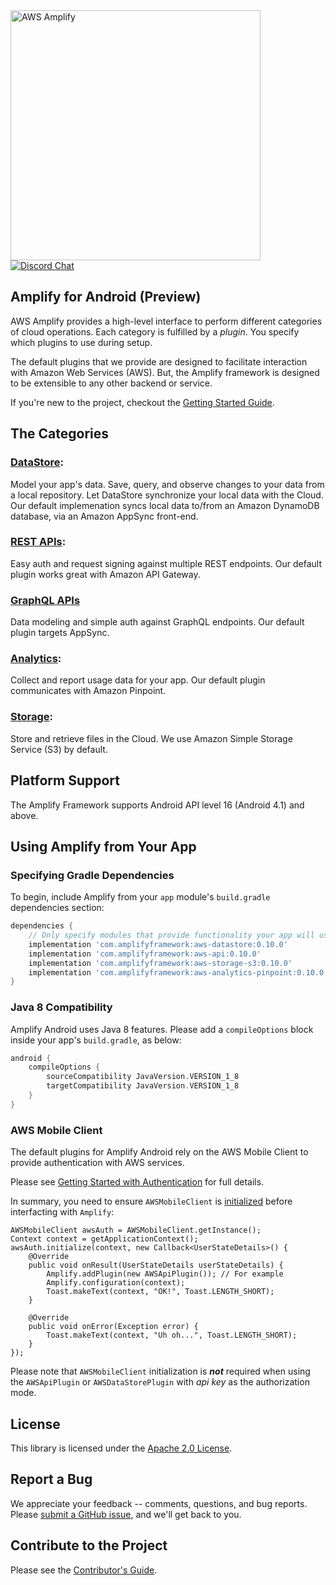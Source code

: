 <img src="https://s3.amazonaws.com/aws-mobile-hub-images/aws-amplify-logo.png" alt="AWS Amplify" width="400">
 <a href="https://discord.gg/jWVbPfC" target="_blank">
   <img src="https://img.shields.io/discord/308323056592486420?logo=discord"" alt="Discord Chat" />  
 </a>

## Amplify for Android (Preview)

AWS Amplify provides a high-level interface to perform different
categories of cloud operations. Each category is fulfilled by a
_plugin_. You specify which plugins to use during setup.

The default plugins that we provide are designed to facilitate
interaction with Amazon Web Services (AWS). But, the Amplify framework
is designed to be extensible to any other backend or service.

If you're new to the project, checkout the
[Getting Started Guide](https://docs.amplify.aws/lib/getting-started/setup/q/platform/android).

## The Categories

### [DataStore](https://docs.amplify.aws/lib/datastore/getting-started/q/platform/android):

Model your app's data. Save, query, and observe changes to your data
from a local repository. Let DataStore synchronize your local data with
the Cloud. Our default implemenation syncs local data to/from an Amazon
DynamoDB database, via an Amazon AppSync front-end.

### [REST APIs](https://docs.amplify.aws/lib/restapi/getting-started/q/platform/android):

Easy auth and request signing against multiple REST endpoints. Our
default plugin works great with Amazon API Gateway.

### [GraphQL APIs](https://docs.amplify.aws/lib/graphqlapi/getting-started/q/platform/android)

Data modeling and simple auth against GraphQL endpoints. Our default
plugin targets AppSync.

### [Analytics](https://docs.amplify.aws/lib/analytics/getting-started/q/platform/android):

Collect and report usage data for your app. Our default plugin
communicates with Amazon Pinpoint.

### [Storage](https://docs.amplify.aws/lib/storage/getting-started/q/platform/android):

Store and retrieve files in the Cloud. We use Amazon Simple Storage
Service (S3) by default.

## Platform Support

The Amplify Framework supports Android API level 16 (Android 4.1) and above.

## Using Amplify from Your App

### Specifying Gradle Dependencies

To begin, include Amplify from your `app` module's `build.gradle`
dependencies section:

```gradle
dependencies {
    // Only specify modules that provide functionality your app will use
    implementation 'com.amplifyframework:aws-datastore:0.10.0'
    implementation 'com.amplifyframework:aws-api:0.10.0'
    implementation 'com.amplifyframework:aws-storage-s3:0.10.0'
    implementation 'com.amplifyframework:aws-analytics-pinpoint:0.10.0'
}
```

### Java 8 Compatibility

Amplify Android uses Java 8 features. Please add a `compileOptions`
block inside your app's `build.gradle`, as below:

```gradle
android {
    compileOptions {
        sourceCompatibility JavaVersion.VERSION_1_8
        targetCompatibility JavaVersion.VERSION_1_8
    }
}
```

### AWS Mobile Client

The default plugins for Amplify Android rely on the AWS Mobile Client to
provide authentication with AWS services.

Please see [Getting Started with Authentication](https://docs.amplify.aws/lib/auth/getting-started?platform=android)
for full details.

In summary, you need to ensure `AWSMobileClient` is [initialized](https://docs.amplify.aws/lib/auth/getting-started/q/platform/android#initialization)
before interfacting with `Amplify`:

```
AWSMobileClient awsAuth = AWSMobileClient.getInstance();
Context context = getApplicationContext();
awsAuth.initialize(context, new Callback<UserStateDetails>() {
    @Override
    public void onResult(UserStateDetails userStateDetails) {
        Amplify.addPlugin(new AWSApiPlugin()); // For example
        Amplify.configuration(context);
        Toast.makeText(context, "OK!", Toast.LENGTH_SHORT);
    }

    @Override
    public void onError(Exception error) {
        Toast.makeText(context, "Uh oh...", Toast.LENGTH_SHORT);
    }
});
```

Please note that `AWSMobileClient` initialization is ___not___ required
when using the `AWSApiPlugin` or `AWSDataStorePlugin` with _api key_ as the
authorization mode.

## License

This library is licensed under the [Apache 2.0 License](./LICENSE).

## Report a Bug

We appreciate your feedback -- comments, questions, and bug reports. Please
[submit a GitHub issue](https://github.com/aws-amplify/amplify-android/issues),
and we'll get back to you.

## Contribute to the Project

Please see the [Contributor's Guide](./CONTRIBUTING.md).

